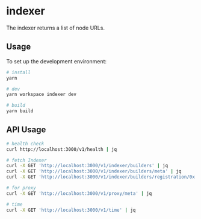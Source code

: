 # indexer

The indexer returns a list of node URLs.

## Usage

To set up the development environment:

```bash
# install
yarn

# dev
yarn workspace indexer dev

# build
yarn build
```

## API Usage

```sh
# health check
curl http://localhost:3000/v1/health | jq

# fetch Indexer
curl -X GET 'http://localhost:3000/v1/indexer/builders' | jq
curl -X GET 'http://localhost:3000/v1/indexer/builders/meta' | jq
curl -X GET 'http://localhost:3000/v1/indexer/builders/registration/0x...' | jq

# for proxy
curl -X GET 'http://localhost:3000/v1/proxy/meta' | jq

# time
curl -X GET 'http://localhost:3000/v1/time' | jq
```
